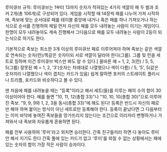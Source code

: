 루미큐브 규칙:
루미큐브는 1부터 13까지 숫자가 적혀있는 4가지 색깔의 패 두 벌과 조커 2개(총 106개)로 구성되어 있다. 게임을 시작할 때 14장씩 패를 나누어 가져 시작하며, 족보에 맞는 순서대로 패를 테이블 중앙에 내거나 혹은 패를 하나 가져오거나 하는 식으로 순서를 진행하여 제일 먼저 자신의 패를 모두 내려놓는 사람이 이기는 게임이다. 한명이 모두 내려놓아도 계속 진행해서 그다음으로 패를 모두 내려놓는 사람이 2등이 되는식으로 하기도 한다.

기본적으로 족보는 최소한 3개 이상의 루미큐브 패로 이루어져야 하며 족보는 같은 색깔로 연속되는 숫자(런)/똑같은 숫자이되 서로 색깔이 달라야 한다(그룹). 그룹 및 런을 세트로 칭하며 이건 루미큐브 박스만 봐도 알 수 있다.[
올바른 예 = 1, 2, 3(런) / 5, 5, 5(그룹)
잘못된 예 = 1, 2, '3'(숫자는 차례대로 나열했으나 색이 다름) / 5, '5', 5(같은 숫자끼리 나열했으나 색이 겹치는 카드가 있음)
쉽게 말하면 포커의 스트레이트 플러시나 트리플, 포카드와 비슷하다고 볼 수 있다.

맨 처음에 패를 내려놓을 때는 "등록"이라고 해서 세트(들)를 이루는 패의 수의 합이 30 이상이어야 한다. 예를 들면 "10, 11, 12(총합 33)"나 "10, 10, 10(총합 30)"으로 이루어진 족보. "9, 9, 9와 1, 2, 3을 동시(총합 33)"에 해도 된다! 등록은 반드시 자신의 패로만 해야 하며 붙이는 방식이 아닌 세트로만 등록해야 한다. 등록이 끝났다면 그 다음부터는 이미 바닥에 놓여진 족보들을 망가뜨리지 않는다는 조건으로 이리저리 변형하거나 가져와서 내 족보와 자유롭게 혼용하면 된다.

패를 전부 사용하여 '루미'라고 외치면 승리한다. 간혹 친구들끼리 하면 다 놓아도 루미 안 해서 지기도 한다 간혹 풀에 있는 카드가 없고 '루미'를 외칠 수 없는 상황에서는 패에 있는 숫자의 합이 가장 적은 사람이 승자이다. 